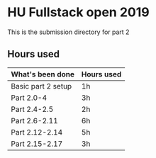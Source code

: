 # HU Fullstack open 2019
This is the submission directory for part 2

## Hours used
|What's been done  |Hours used|
|------------------|----------|
|Basic part 2 setup|  1h      |
|Part 2.0-4        |  3h      |
|Part 2.4-2.5      |  2h      |
|Part 2.6-2.11     |  6h      |
|Part 2.12-2.14    |  5h      |
|Part 2.15-2.17    |  3h      |
